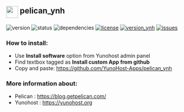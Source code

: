 ## <img src="http://pix.toile-libre.org/upload/original/1502662792.png" height="32" align="top"> pelican_ynh

![version](https://img.shields.io/badge/version----blue.svg?style=flat)
![status](https://img.shields.io/badge/status-in_progress-yellow.svg?style=flat)
![dependencies](https://img.shields.io/badge/dependencies-includes-lightgrey.svg?style=flat)
[![license](https://img.shields.io/badge/license-GPLv3-green.svg?style=flat)](https://raw.githubusercontent.com/YunoHost-Apps/pelican_ynh/master/LICENSE)
[![version_ynh](https://img.shields.io/badge/yunohost-2.6.5_[tested]-orange.svg?style=flat)](https://github.com/YunoHost/yunohost)
[![issues](https://img.shields.io/github/issues/YunoHost-Apps/pelican_ynh.svg?style=flat)](https://github.com/YunoHost-Apps/pelican_ynh/issues)

### How to install:
- Use **Install software** option from Yunohost admin panel
- Find textbox tagged as **Install custom App from github**
- Copy and paste: https://github.com/YunoHost-Apps/pelican_ynh


### More information about:
- Pelican : https://blog.getpelican.com/
- Yunohost : 	https://yunohost.org
